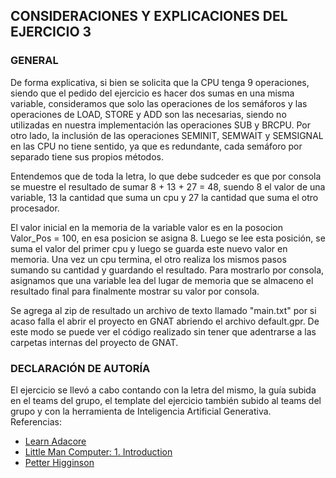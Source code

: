 
## CONSIDERACIONES Y EXPLICACIONES DEL EJERCICIO 3

### GENERAL

De forma explicativa, si bien se solicita que la CPU tenga 9 operaciones, siendo que el pedido del ejercicio es hacer dos sumas en una misma variable, consideramos que solo las operaciones de los semáforos y las operaciones de LOAD, STORE y ADD son las necesarias, siendo no utilizadas en nuestra implementación las operaciones SUB y BRCPU. Por otro lado, la inclusión de las operaciones SEMINIT, SEMWAIT y SEMSIGNAL en las CPU no tiene sentido, ya que es redundante, cada semáforo por separado tiene sus propios métodos.

Entendemos que de toda la letra, lo que debe sudceder es que por consola se muestre el resultado de sumar 8 + 13 + 27 = 48, suendo 8 el valor de una variable, 13 la cantidad que suma un cpu y 27 la cantidad que suma el otro procesador.

El valor inicial en la memoria de la variable valor es en la posocion Valor_Pos = 100, en esa posicion se asigna 8. Luego se lee esta posición, se suma el valor del primer cpu y luego se guarda este nuevo valor en memoria. Una vez un cpu termina, el otro realiza los mismos pasos sumando su cantidad y guardando el resultado.
Para mostrarlo por consola, asignamos que una variable lea del lugar de memoria que se almaceno el resultado final para finalmente mostrar su valor por consola.

Se agrega al zip de resultado un archivo de texto llamado "main.txt" por si acaso falla el abrir el proyecto en GNAT abriendo el archivo default.gpr. De este modo se puede ver el código realizado sin tener que adentrarse a las carpetas internas del proyecto de GNAT. 

### DECLARACIÓN DE AUTORÍA

El ejercicio se llevó a cabo contando con la letra del mismo, la guía subida en el teams del grupo, el template del ejercicio también subido al teams del grupo y con la herramienta de Inteligencia Artificial Generativa.   
Referencias:
- [Learn Adacore](https://learn.adacore.com/index.html)
- [Little Man Computer: 1. Introduction](https://www.youtube.com/watch?v=9AWN_ntHfPk)
- [Petter Higginson](https://peterhigginson.co.uk/lmc/help.html)
